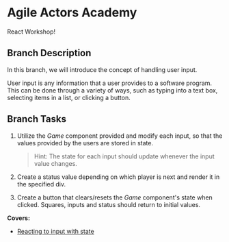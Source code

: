 # Agile Actors Academy

React Workshop!

## Branch Description

In this branch, we will introduce the concept of handling user input.

User input is any information that a user provides to a software program. This can be done through a variety of ways, such as typing into a text box, selecting items in a list, or clicking a button.

## Branch Tasks

1. Utilize the _Game_ component provided and modify each input, so that the values provided by the users are stored in state.

   > Hint: The state for each input should update whenever the input value changes.

2. Create a status value depending on which player is next and render it in the specified div.
3. Create a button that clears/resets the _Game_ component's state when clicked. Squares, inputs and status should return to initial values.

**Covers:**

- [Reacting to input with state](https://react.dev/learn/reacting-to-input-with-state)
